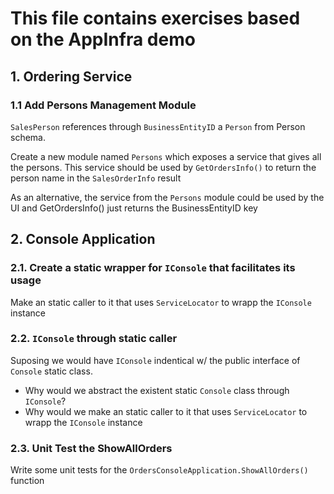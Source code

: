 # This file contains exercises based on the AppInfra demo

## 1. Ordering Service

### 1.1 Add Persons Management Module

`SalesPerson` references through `BusinessEntityID` a `Person` from Person schema.

Create a new module named `Persons` which exposes a service that gives all the persons. This service should be used by `GetOrdersInfo()` to return the person name in the `SalesOrderInfo` result

As an alternative, the service from the `Persons` module could be used by the UI and GetOrdersInfo() just returns the BusinessEntityID key


## 2. Console Application

### 2.1. Create a static wrapper for `IConsole` that facilitates its usage

Make an static caller to it that uses `ServiceLocator` to wrapp the `IConsole` instance


### 2.2. `IConsole` through static caller


Suposing we would have `IConsole` indentical w/ the public interface of `Console` static class. 

- Why would we abstract the existent static `Console` class through `IConsole`?
- Why would we make an static caller to it that uses `ServiceLocator` to wrapp the `IConsole` instance


### 2.3. Unit Test the ShowAllOrders

Write some unit tests for the `OrdersConsoleApplication.ShowAllOrders()` function


